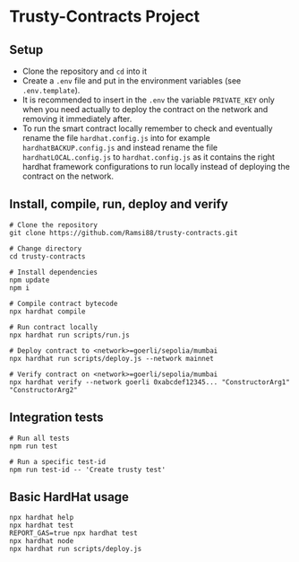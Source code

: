 # Trusty-Contracts Project

## Setup

- Clone the repository and `cd` into it
- Create a `.env` file and put in the environment variables (see `.env.template`).
- It is recommended to insert in the `.env` the variable `PRIVATE_KEY` only when you need actually to deploy the contract on the network and removing it immediately after.
- To run the smart contract locally remember to check and eventually rename the file `hardhat.config.js` into for example `hardhatBACKUP.config.js` and instead rename the file `hardhatLOCAL.config.js` to `hardhat.config.js` as it contains the right hardhat framework configurations to run locally instead of deploying the contract on the network.

## Install, compile, run, deploy and verify

```shell
# Clone the repository
git clone https://github.com/Ramsi88/trusty-contracts.git

# Change directory
cd trusty-contracts

# Install dependencies
npm update
npm i

# Compile contract bytecode
npx hardhat compile

# Run contract locally
npx hardhat run scripts/run.js

# Deploy contract to <network>=goerli/sepolia/mumbai
npx hardhat run scripts/deploy.js --network mainnet 

# Verify contract on <network>=goerli/sepolia/mumbai
npx hardhat verify --network goerli 0xabcdef12345... "ConstructorArg1" "ConstructorArg2" 
```

## Integration tests

```shell
# Run all tests
npm run test

# Run a specific test-id
npm run test-id -- 'Create trusty test'
```

## Basic HardHat usage

```shell
npx hardhat help
npx hardhat test
REPORT_GAS=true npx hardhat test
npx hardhat node
npx hardhat run scripts/deploy.js
```
